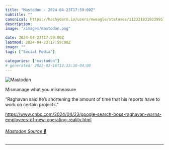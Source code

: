 ```yaml
---
title: "Mastodon - 2024-04-23T17:59:00Z"
subtitle: ""
canonical: https://hachyderm.io/users/mweagle/statuses/112321831933995705
description:
image: "/images/mastodon.png"

date: 2024-04-23T17:59:00Z
lastmod: 2024-04-23T17:59:00Z
image: ""
tags: ["Social Media"]

categories: ["mastodon"]
# generated: 2025-03-16T12:33:30-04:00
---
```

![Mastodon](/images/mastodon.png)

<p>Mismanage what you mismeasure</p><p>“Raghavan said he’s shortening the amount of time that his reports have to work on certain projects.&quot;</p><p><a href="https://www.cnbc.com/2024/04/23/google-search-boss-raghavan-warns-employees-of-new-operating-reality.html" target="_blank" rel="nofollow noopener noreferrer" translate="no"><span class="invisible">https://www.</span><span class="ellipsis">cnbc.com/2024/04/23/google-sea</span><span class="invisible">rch-boss-raghavan-warns-employees-of-new-operating-reality.html</span></a></p>


###### [Mastodon Source 🐘](https://hachyderm.io/@mweagle/112321831933995705)

___
